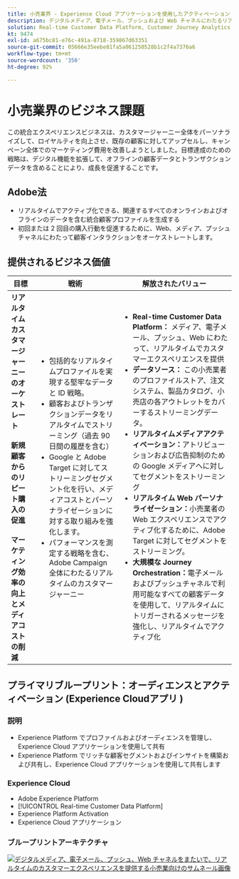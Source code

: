 ```yaml
---
title: 小売業界 - Experience Cloud アプリケーションを使用したアクティベーション
description: デジタルメディア、電子メール、プッシュおよび Web チャネルにわたるリアルタイムのカスタマーエクスペリエンスを提供します。
solution: Real-time Customer Data Platform, Customer Journey Analytics, Journey Orchestration, Campaign, Analytics, Target
kt: 9474
exl-id: a675bc81-e76c-491a-8718-359867d63351
source-git-commit: 05666e35eebe81fa5a061250528b1c2f4a7376a6
workflow-type: tm+mt
source-wordcount: '350'
ht-degree: 92%

---
```


# 小売業界のビジネス課題

この統合エクスペリエンスビジネスは、カスタマージャーニー全体をパーソナライズして、ロイヤルティを向上させ、既存の顧客に対してアップセルし、キャンペーン全体でのマーケティング費用を改善しようとしました。目標達成のための戦略は、デジタル機能を拡張して、オフラインの顧客データとトランザクションデータを含めることにより、成長を促進することです。

## Adobe法

* リアルタイムでアクティブ化できる、関連するすべてのオンラインおよびオフラインのデータを含む統合顧客プロファイルを生成する
* 初回または 2 回目の購入行動を促進するために、Web、メディア、プッシュチャネルにわたって顧客インタラクションをオーケストレートします。

## 提供されるビジネス価値

| 目標 | 戦術 | 解放されたバリュー |
|---|---|---|
| **リアルタイムカスタマージャーニーのオーケストレート&#x200B;**<br></br>**新規顧客からのリピート購入の促進&#x200B;**<br></br>**マーケティング効率の向上とメディアコストの削減**</ul> | <ul><li>包括的なリアルタイムプロファイルを実現する堅牢なデータと ID 戦略。</li><li>顧客およびトランザクションデータをリアルタイムでストリーミング（過去 90 日間の履歴を含む）</li><li>Google と Adobe Target に対してストリーミングセグメント化を行い、メディアコストとパーソナライゼーションに対する取り組みを強化します。</li><li>パフォーマンスを測定する戦略を含む、Adobe Campaign 全体にわたるリアルタイムのカスタマージャーニー</li></ul> | <ul><li><strong>Real-time Customer Data Platform：</strong> メディア、電子メール、プッシュ、Web にわたって、リアルタイムでカスタマーエクスペリエンスを提供</li><li><strong>データソース：</strong> この小売業者のプロファイルストア、注文システム、製品カタログ、小売店の各アウトレットをカバーするストリーミングデータ。</li><li><strong>リアルタイムメディアアクティベーション：</strong>アトリビューションおよび広告抑制のための Google メディアへに対してセグメントをストリーミング</li><li><strong>リアルタイム Web パーソナライゼーション：</strong>小売業者の Web エクスペリエンスでアクティブ化するために、Adobe Target に対してセグメントをストリーミング。</li><li><strong>大規模な Journey Orchestration：</strong>電子メールおよびプッシュチャネルで利用可能なすべての顧客データを使用して、リアルタイムにトリガーされるメッセージを強化し、リアルタイムでアクティブ化</li></ul> |

## プライマリブループリント：オーディエンスとアクティベーション (Experience Cloudアプリ )

### 説明

<ul><li>Experience Platform でプロファイルおよびオーディエンスを管理し、Experience Cloud アプリケーションを使用して共有</li><li>Experience Platform でリッチな顧客セグメントおよびインサイトを構築および共有し、Experience Cloud アプリケーションを使用して共有します</li></ul>

### Experience Cloud

<ul><li>Adobe Experience Platform</li><li>[!UICONTROL Real-time Customer Data Platform]</li><li>Experience Platform Activation</li><li>Experience Cloud アプリケーション</li></ul>

### ブループリントアーキテクチャ

<a href="https://experienceleague.adobe.com/docs/blueprints-learn/architecture/audience-activation/platform-and-applications.html?lang=ja"><img alt="デジタルメディア、電子メール、プッシュ、Web チャネルをまたいで、リアルタイムのカスタマーエクスペリエンスを提供する小売業向けのサムネール画像" src="https://experienceleague.adobe.com/docs/blueprints-learn/assets/aep+apps_vertical.svg?lang=en"/></a>
